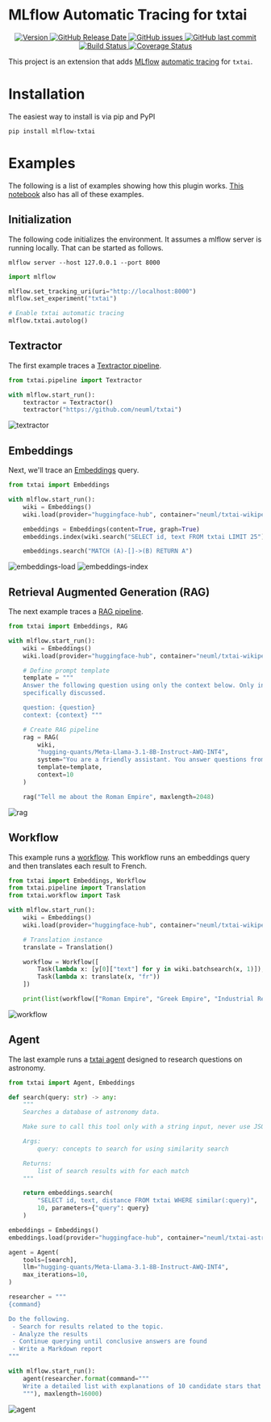 # MLflow Automatic Tracing for txtai

<p align="center">
    <a href="https://github.com/neuml/mlflow-txtai/releases">
        <img src="https://img.shields.io/github/release/neuml/mlflow-txtai.svg?style=flat&color=success" alt="Version"/>
    </a>
    <a href="https://github.com/neuml/mlflow-txtai/releases">
        <img src="https://img.shields.io/github/release-date/neuml/mlflow-txtai.svg?style=flat&color=blue" alt="GitHub Release Date"/>
    </a>
    <a href="https://github.com/neuml/mlflow-txtai/issues">
        <img src="https://img.shields.io/github/issues/neuml/mlflow-txtai.svg?style=flat&color=success" alt="GitHub issues"/>
    </a>
    <a href="https://github.com/neuml/mlflow-txtai">
        <img src="https://img.shields.io/github/last-commit/neuml/mlflow-txtai.svg?style=flat&color=blue" alt="GitHub last commit"/>
    </a>
    <a href="https://github.com/neuml/mlflow-txtai/actions?query=workflow%3Abuild">
        <img src="https://github.com/neuml/mlflow-txtai/workflows/build/badge.svg" alt="Build Status"/>
    </a>
    <a href="https://coveralls.io/github/neuml/mlflow-txtai?branch=master">
        <img src="https://img.shields.io/coverallsCoverage/github/neuml/mlflow-txtai" alt="Coverage Status">
    </a>
</p>

This project is an extension that adds [MLflow](https://mlflow.org/) [automatic tracing](https://mlflow.org/docs/latest/llms/tracing/index.html#automatic-tracing) for `txtai`.

# Installation

The easiest way to install is via pip and PyPI

```
pip install mlflow-txtai
```

# Examples

The following is a list of examples showing how this plugin works. [This notebook](https://github.com/neuml/mlflow-txtai/blob/master/examples/01_MLflow_tracing.ipynb) also has all of these examples.

## Initialization

The following code initializes the environment. It assumes a mlflow server is running locally. That can be started as follows.

```
mlflow server --host 127.0.0.1 --port 8000
```

```python
import mlflow

mlflow.set_tracking_uri(uri="http://localhost:8000")
mlflow.set_experiment("txtai")

# Enable txtai automatic tracing
mlflow.txtai.autolog()
```

## Textractor

The first example traces a [Textractor pipeline](https://neuml.github.io/txtai/pipeline/data/textractor/).

```python
from txtai.pipeline import Textractor

with mlflow.start_run():
    textractor = Textractor()
    textractor("https://github.com/neuml/txtai")
```

![textractor](https://raw.githubusercontent.com/neuml/mlflow-txtai/master/images/textractor.png)

## Embeddings

Next, we'll trace an [Embeddings](https://neuml.github.io/txtai/embeddings/) query.

```python
from txtai import Embeddings

with mlflow.start_run():
    wiki = Embeddings()
    wiki.load(provider="huggingface-hub", container="neuml/txtai-wikipedia-slim")

    embeddings = Embeddings(content=True, graph=True)
    embeddings.index(wiki.search("SELECT id, text FROM txtai LIMIT 25"))

    embeddings.search("MATCH (A)-[]->(B) RETURN A")
```

![embeddings-load](https://raw.githubusercontent.com/neuml/mlflow-txtai/master/images/embeddings-load.png)
![embeddings-index](https://raw.githubusercontent.com/neuml/mlflow-txtai/master/images/embeddings-index.png)

## Retrieval Augmented Generation (RAG)

The next example traces a [RAG pipeline](https://neuml.github.io/txtai/pipeline/text/rag/).

```python
from txtai import Embeddings, RAG

with mlflow.start_run():
    wiki = Embeddings()
    wiki.load(provider="huggingface-hub", container="neuml/txtai-wikipedia-slim")

    # Define prompt template
    template = """
    Answer the following question using only the context below. Only include information
    specifically discussed.

    question: {question}
    context: {context} """

    # Create RAG pipeline
    rag = RAG(
        wiki,
        "hugging-quants/Meta-Llama-3.1-8B-Instruct-AWQ-INT4",
        system="You are a friendly assistant. You answer questions from users.",
        template=template,
        context=10
    )

    rag("Tell me about the Roman Empire", maxlength=2048)
```

![rag](https://raw.githubusercontent.com/neuml/mlflow-txtai/master/images/rag.png)

## Workflow

This example runs a [workflow](https://neuml.github.io/txtai/workflow/). This workflow runs an embeddings query and then translates each result to French. 

```python
from txtai import Embeddings, Workflow
from txtai.pipeline import Translation
from txtai.workflow import Task

with mlflow.start_run():
    wiki = Embeddings()
    wiki.load(provider="huggingface-hub", container="neuml/txtai-wikipedia-slim")

    # Translation instance
    translate = Translation()

    workflow = Workflow([
        Task(lambda x: [y[0]["text"] for y in wiki.batchsearch(x, 1)]),
        Task(lambda x: translate(x, "fr"))
    ])

    print(list(workflow(["Roman Empire", "Greek Empire", "Industrial Revolution"])))
```

![workflow](https://raw.githubusercontent.com/neuml/mlflow-txtai/master/images/workflow.png)

## Agent

The last example runs a [txtai agent](https://neuml.github.io/txtai/agent/) designed to research questions on astronomy.

```python
from txtai import Agent, Embeddings

def search(query: str) -> any:
    """
    Searches a database of astronomy data.

    Make sure to call this tool only with a string input, never use JSON.    

    Args:
        query: concepts to search for using similarity search

    Returns:
        list of search results with for each match
    """

    return embeddings.search(
        "SELECT id, text, distance FROM txtai WHERE similar(:query)",
        10, parameters={"query": query}
    )

embeddings = Embeddings()
embeddings.load(provider="huggingface-hub", container="neuml/txtai-astronomy")

agent = Agent(
    tools=[search],
    llm="hugging-quants/Meta-Llama-3.1-8B-Instruct-AWQ-INT4",
    max_iterations=10,
)

researcher = """
{command}

Do the following.
 - Search for results related to the topic.
 - Analyze the results
 - Continue querying until conclusive answers are found
 - Write a Markdown report
"""

with mlflow.start_run():
    agent(researcher.format(command="""
    Write a detailed list with explanations of 10 candidate stars that could potentially be habitable to life.
    """), maxlength=16000)
```

![agent](https://raw.githubusercontent.com/neuml/mlflow-txtai/master/images/agent.png)
